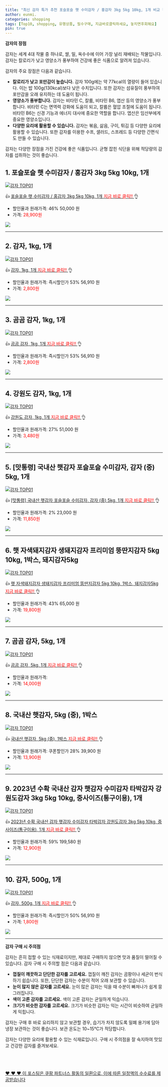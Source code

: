```yaml
---
title: "최신 감자 특가 추천 포슬포슬 햇 수미감자 / 홍감자 3kg 5kg 10kg, 1개 비교 장점"
author: eunmi.
categories: shopping
tags: [Top10, shopping, 유행상품, 필수구매, 지금바로클릭하세요, 놓치면후회해요]
pin: true
---
```

**감자의 장점**

감자는 세계 4대 작물 중 하나로, 쌀, 밀, 옥수수에 이어 가장 널리 재배되는 작물입니다. 감자는 칼로리가 낮고 영양소가 풍부하여 건강에 좋은 식품으로 알려져 있습니다.

감자의 주요 장점은 다음과 같습니다.

* **칼로리가 낮고 포만감이 높습니다.** 감자 100g에는 약 77kcal의 열량이 들어 있습니다. 이는 밥 100g(130kcal)보다 낮은 수치입니다. 또한 감자는 섬유질이 풍부하여 포만감을 오래 유지하는 데 도움이 됩니다.
* **영양소가 풍부합니다.** 감자는 비타민 C, 칼륨, 비타민 B6, 엽산 등의 영양소가 풍부합니다. 비타민 C는 면역력 강화에 도움이 되고, 칼륨은 혈압 조절에 도움이 됩니다. 비타민 B6는 신경 기능과 에너지 대사에 중요한 역할을 합니다. 엽산은 임산부에게 중요한 영양소입니다.
* **다양한 요리에 활용할 수 있습니다.** 감자는 볶음, 삶음, 구이, 튀김 등 다양한 요리에 활용할 수 있습니다. 또한 감자를 이용한 수프, 샐러드, 스프레드 등 다양한 간편식도 만들 수 있습니다.

감자는 다양한 장점을 가진 건강에 좋은 식품입니다. 균형 잡힌 식단을 위해 적당량의 감자를 섭취하는 것이 좋습니다.

   

## 1. 포슬포슬 햇 수미감자 / 홍감자 3kg 5kg 10kg, 1개

[![감자 TOP01](https://thumbnail8.coupangcdn.com/thumbnails/remote/230x230ex/image/vendor_inventory/bd11/98dee8affdfdaba2950fd52fca58effaa6953f7614ed0f1a953e8665b9c9.jpg)](https://link.coupang.com/re/AFFSDP?lptag=AF3617701&subid=GithubCoopas&pageKey=7334967485&traceid=V0-153&itemId=19564227766&vendorItemId=86409524845)


👍 [포슬포슬 햇 수미감자 / 홍감자 3kg 5kg 10kg, 1개 <font color=red> 지금 바로 클릭!! </font> ](https://link.coupang.com/re/AFFSDP?lptag=AF3617701&subid=GithubCoopas&pageKey=7334967485&traceid=V0-153&itemId=19564227766&vendorItemId=86409524845) 👌 


- 할인율과 원래가격: 46%  50,000   원
- 가격: <span style='color:red'>28,900원</span>

[![](/discount_price.png)](https://link.coupang.com/re/AFFSDP?lptag=AF3617701&subid=GithubCoopas&pageKey=7334967485&traceid=V0-153&itemId=19564227766&vendorItemId=86409524845)

---


   

## 2. 감자, 1kg, 1개

[![감자 TOP01](https://thumbnail8.coupangcdn.com/thumbnails/remote/230x230ex/image/retail/images/4082543244346719-fa168f97-3bb0-4ed9-a9ac-e16e4165344f.jpg)](https://link.coupang.com/re/AFFSDP?lptag=AF3617701&subid=GithubCoopas&pageKey=6559608761&traceid=V0-153&itemId=6106220729&vendorItemId=73402571401)


👍 [감자, 1kg, 1개 <font color=red> 지금 바로 클릭!! </font> ](https://link.coupang.com/re/AFFSDP?lptag=AF3617701&subid=GithubCoopas&pageKey=6559608761&traceid=V0-153&itemId=6106220729&vendorItemId=73402571401) 👌 


- 할인율과 원래가격: 즉시할인가 53%  56,910   원
- 가격: <span style='color:red'>2,800원</span>

[![](/discount_price.png)](https://link.coupang.com/re/AFFSDP?lptag=AF3617701&subid=GithubCoopas&pageKey=6559608761&traceid=V0-153&itemId=6106220729&vendorItemId=73402571401)

---


   

## 3. 곰곰 감자, 1kg, 1개

[![감자 TOP01](https://thumbnail8.coupangcdn.com/thumbnails/remote/230x230ex/image/retail/images/515743752899172-0f32c471-74b9-4e09-ad7d-b42b3474a4ca.jpg)](https://link.coupang.com/re/AFFSDP?lptag=AF3617701&subid=GithubCoopas&pageKey=7180952181&traceid=V0-153&itemId=2281123044&vendorItemId=70278244188)


👍 [곰곰 감자, 1kg, 1개 <font color=red> 지금 바로 클릭!! </font> ](https://link.coupang.com/re/AFFSDP?lptag=AF3617701&subid=GithubCoopas&pageKey=7180952181&traceid=V0-153&itemId=2281123044&vendorItemId=70278244188) 👌 


- 할인율과 원래가격: 즉시할인가 53%  56,910   원
- 가격: <span style='color:red'>2,800원</span>

[![](/discount_price.png)](https://link.coupang.com/re/AFFSDP?lptag=AF3617701&subid=GithubCoopas&pageKey=7180952181&traceid=V0-153&itemId=2281123044&vendorItemId=70278244188)

---


   

## 4. 강원도 감자, 1kg, 1개

[![감자 TOP01](https://thumbnail7.coupangcdn.com/thumbnails/remote/230x230ex/image/retail/images/6597174365713211-338aa9b8-a411-4d36-8127-24be7159bad0.jpg)](https://link.coupang.com/re/AFFSDP?lptag=AF3617701&subid=GithubCoopas&pageKey=7025069249&traceid=V0-153&itemId=17317150924&vendorItemId=84487915062)


👍 [강원도 감자, 1kg, 1개 <font color=red> 지금 바로 클릭!! </font> ](https://link.coupang.com/re/AFFSDP?lptag=AF3617701&subid=GithubCoopas&pageKey=7025069249&traceid=V0-153&itemId=17317150924&vendorItemId=84487915062) 👌 


- 할인율과 원래가격: 27%  51,000   원
- 가격: <span style='color:red'>3,480원</span>

[![](/discount_price.png)](https://link.coupang.com/re/AFFSDP?lptag=AF3617701&subid=GithubCoopas&pageKey=7025069249&traceid=V0-153&itemId=17317150924&vendorItemId=84487915062)

---


   

## 5. [맛통령] 국내산 햇감자 포슬포슬 수미감자, 감자 (중) 5kg, 1개

[![감자 TOP01](https://thumbnail7.coupangcdn.com/thumbnails/remote/230x230ex/image/vendor_inventory/db7a/5f3a388ab5243d80c9c6d210fd17bb3f849370ade00e4a9da33ccc8d93d6.jpg)](https://link.coupang.com/re/AFFSDP?lptag=AF3617701&subid=GithubCoopas&pageKey=7523768459&traceid=V0-153&itemId=19738684143&vendorItemId=86842438202)


👍 [[맛통령] 국내산 햇감자 포슬포슬 수미감자, 감자 (중) 5kg, 1개 <font color=red> 지금 바로 클릭!! </font> ](https://link.coupang.com/re/AFFSDP?lptag=AF3617701&subid=GithubCoopas&pageKey=7523768459&traceid=V0-153&itemId=19738684143&vendorItemId=86842438202) 👌 


- 할인율과 원래가격: 2%  23,000   원
- 가격: <span style='color:red'>11,850원</span>

[![](/discount_price.png)](https://link.coupang.com/re/AFFSDP?lptag=AF3617701&subid=GithubCoopas&pageKey=7523768459&traceid=V0-153&itemId=19738684143&vendorItemId=86842438202)

---


   

## 6. 햇 자색돼지감자 생돼지감자 프리미엄 뚱딴지감자 5kg 10kg, 1박스, 돼지감자5kg

[![감자 TOP01](https://thumbnail9.coupangcdn.com/thumbnails/remote/230x230ex/image/vendor_inventory/51cb/affe1f0f80883c79e0f165d3a4e701ae68f6d17ced58f3169b46ead9f895.jpg)](https://link.coupang.com/re/AFFSDP?lptag=AF3617701&subid=GithubCoopas&pageKey=7114321691&traceid=V0-153&itemId=17794533918&vendorItemId=70050468578)


👍 [햇 자색돼지감자 생돼지감자 프리미엄 뚱딴지감자 5kg 10kg, 1박스, 돼지감자5kg <font color=red> 지금 바로 클릭!! </font> ](https://link.coupang.com/re/AFFSDP?lptag=AF3617701&subid=GithubCoopas&pageKey=7114321691&traceid=V0-153&itemId=17794533918&vendorItemId=70050468578) 👌 


- 할인율과 원래가격: 43%  65,000   원
- 가격: <span style='color:red'>19,800원</span>

[![](/discount_price.png)](https://link.coupang.com/re/AFFSDP?lptag=AF3617701&subid=GithubCoopas&pageKey=7114321691&traceid=V0-153&itemId=17794533918&vendorItemId=70050468578)

---


   

## 7. 곰곰 감자, 5kg, 1개

[![감자 TOP01](https://thumbnail6.coupangcdn.com/thumbnails/remote/230x230ex/image/retail/images/1124051338995339-a6fdc568-8703-4180-b7f9-e8c113a218b8.jpg)](https://link.coupang.com/re/AFFSDP?lptag=AF3617701&subid=GithubCoopas&pageKey=7180952181&traceid=V0-153&itemId=5682902744&vendorItemId=72981781143)


👍 [곰곰 감자, 5kg, 1개 <font color=red> 지금 바로 클릭!! </font> ](https://link.coupang.com/re/AFFSDP?lptag=AF3617701&subid=GithubCoopas&pageKey=7180952181&traceid=V0-153&itemId=5682902744&vendorItemId=72981781143) 👌 


- 할인율과 원래가격: 
- 가격: <span style='color:red'>14,000원</span>

[![](/discount_price.png)](https://link.coupang.com/re/AFFSDP?lptag=AF3617701&subid=GithubCoopas&pageKey=7180952181&traceid=V0-153&itemId=5682902744&vendorItemId=72981781143)

---


   

## 8. 국내산 햇감자, 5kg (중), 1박스

[![감자 TOP01](https://thumbnail10.coupangcdn.com/thumbnails/remote/230x230ex/image/vendor_inventory/d364/6c433dc1e1ddb468647b8f9a6bd77248960f8d62e50b0d9aa0899727dfa1.jpg)](https://link.coupang.com/re/AFFSDP?lptag=AF3617701&subid=GithubCoopas&pageKey=7159181290&traceid=V0-153&itemId=20262347007&vendorItemId=3097848808)


👍 [국내산 햇감자, 5kg (중), 1박스 <font color=red> 지금 바로 클릭!! </font> ](https://link.coupang.com/re/AFFSDP?lptag=AF3617701&subid=GithubCoopas&pageKey=7159181290&traceid=V0-153&itemId=20262347007&vendorItemId=3097848808) 👌 


- 할인율과 원래가격: 쿠폰할인가 28%  39,900   원
- 가격: <span style='color:red'>13,900원</span>

[![](/discount_price.png)](https://link.coupang.com/re/AFFSDP?lptag=AF3617701&subid=GithubCoopas&pageKey=7159181290&traceid=V0-153&itemId=20262347007&vendorItemId=3097848808)

---


   

## 9. 2023년 수확 국내산 감자 햇감자 수미감자 타박감자 강원도감자 3kg 5kg 10kg, 중사이즈(통구이용), 1개

[![감자 TOP01](https://thumbnail7.coupangcdn.com/thumbnails/remote/230x230ex/image/vendor_inventory/9660/231b1139b83174e32a623efa33615978b62be7ad68bb2267da85902784e0.jpg)](https://link.coupang.com/re/AFFSDP?lptag=AF3617701&subid=GithubCoopas&pageKey=6272968059&traceid=V0-153&itemId=12839546618&vendorItemId=73435786556)


👍 [2023년 수확 국내산 감자 햇감자 수미감자 타박감자 강원도감자 3kg 5kg 10kg, 중사이즈(통구이용), 1개 <font color=red> 지금 바로 클릭!! </font> ](https://link.coupang.com/re/AFFSDP?lptag=AF3617701&subid=GithubCoopas&pageKey=6272968059&traceid=V0-153&itemId=12839546618&vendorItemId=73435786556) 👌 


- 할인율과 원래가격: 59%  199,580   원
- 가격: <span style='color:red'>12,900원</span>

[![](/discount_price.png)](https://link.coupang.com/re/AFFSDP?lptag=AF3617701&subid=GithubCoopas&pageKey=6272968059&traceid=V0-153&itemId=12839546618&vendorItemId=73435786556)

---


   

## 10. 감자, 500g, 1개

[![감자 TOP01](https://thumbnail9.coupangcdn.com/thumbnails/remote/230x230ex/image/retail/images/7472211193728463-d042fd37-3ed8-439c-aa5a-695ff5815e06.jpg)](https://link.coupang.com/re/AFFSDP?lptag=AF3617701&subid=GithubCoopas&pageKey=6559608761&traceid=V0-153&itemId=14678574381&vendorItemId=81919567997)


👍 [감자, 500g, 1개 <font color=red> 지금 바로 클릭!! </font> ](https://link.coupang.com/re/AFFSDP?lptag=AF3617701&subid=GithubCoopas&pageKey=6559608761&traceid=V0-153&itemId=14678574381&vendorItemId=81919567997) 👌 


- 할인율과 원래가격: 즉시할인가 50%  56,910   원
- 가격: <span style='color:red'>1,800원</span>

[![](/discount_price.png)](https://link.coupang.com/re/AFFSDP?lptag=AF3617701&subid=GithubCoopas&pageKey=6559608761&traceid=V0-153&itemId=14678574381&vendorItemId=81919567997)

---
**감자 구매 시 주의점**

감자는 흔히 접할 수 있는 식재료이지만, 제대로 구매하지 않으면 맛과 품질이 떨어질 수 있습니다. 감자 구매 시 주의할 점은 다음과 같습니다.

* **껍질이 깨끗하고 단단한 감자를 고르세요.** 껍질이 깨진 감자는 곰팡이나 세균이 번식하기 쉽습니다. 또한, 단단한 감자는 수분이 적어 오래 보관할 수 있습니다.
* **눈이 많지 않은 감자를 고르세요.** 눈이 많은 감자는 익을 때 수분이 빠져나가 쉽게 뭉그러집니다.
* **색이 고른 감자를 고르세요.** 색이 고른 감자는 균일하게 익습니다.
* **크기가 비슷한 감자를 고르세요.** 크기가 비슷한 감자는 익는 시간이 비슷하여 균일하게 익힙니다.

감자는 구매 후 바로 요리하지 않고 보관할 경우, 습기가 차지 않도록 밀폐 용기에 담아 냉장 보관하는 것이 좋습니다. 보관 온도는 10~15℃가 적당합니다.

감자는 다양한 요리에 활용할 수 있는 식재료입니다. 구매 시 주의점을 잘 숙지하여 맛있고 건강한 감자를 즐겨보세요.<br><br><br><br><br> [ ❤ ❤ ❤ 이 포스팅은 쿠팡 파트너스 활동의 일환으로, 이에 따른 일정액의 수수료를 제공받습니다](https://link.coupang.com/a/bcEFyh)